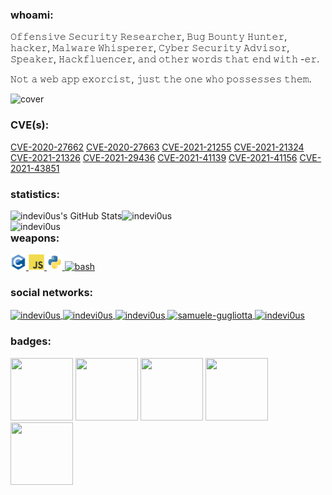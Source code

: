 <h3 id="whoami">
  whoami:
</h3>
<p>
  𝙾𝚏𝚏𝚎𝚗𝚜𝚒𝚟𝚎 𝚂𝚎𝚌𝚞𝚛𝚒𝚝𝚢 𝚁𝚎𝚜𝚎𝚊𝚛𝚌𝚑𝚎𝚛, 𝙱𝚞𝚐 𝙱𝚘𝚞𝚗𝚝𝚢 𝙷𝚞𝚗𝚝𝚎𝚛, 𝚑𝚊𝚌𝚔𝚎𝚛, 𝙼𝚊𝚕𝚠𝚊𝚛𝚎 𝚆𝚑𝚒𝚜𝚙𝚎𝚛𝚎𝚛, 𝙲𝚢𝚋𝚎𝚛 𝚂𝚎𝚌𝚞𝚛𝚒𝚝𝚢 𝙰𝚍𝚟𝚒𝚜𝚘𝚛, 𝚂𝚙𝚎𝚊𝚔𝚎𝚛, 𝙷𝚊𝚌𝚔𝚏𝚕𝚞𝚎𝚗𝚌𝚎𝚛, 𝚊𝚗𝚍 𝚘𝚝𝚑𝚎𝚛 𝚠𝚘𝚛𝚍𝚜 𝚝𝚑𝚊𝚝 𝚎𝚗𝚍 𝚠𝚒𝚝𝚑 -𝚎𝚛.
</p>
<p>
  𝙽𝚘𝚝 𝚊 𝚠𝚎𝚋 𝚊𝚙𝚙 𝚎𝚡𝚘𝚛𝚌𝚒𝚜𝚝, 𝚓𝚞𝚜𝚝 𝚝𝚑𝚎 𝚘𝚗𝚎 𝚠𝚑𝚘 𝚙𝚘𝚜𝚜𝚎𝚜𝚜𝚎𝚜 𝚝𝚑𝚎𝚖.
</p>
<img src="https://c.tenor.com/6IoEZ4qrt1YAAAAC/asta-demon.gif" alt="cover" />

<h3>
  CVE(s):
</h3>
<p>
  <a href="https://nvd.nist.gov/vuln/detail/CVE-2020-27662">CVE-2020-27662</a>
  <a href="https://nvd.nist.gov/vuln/detail/CVE-2020-27663">CVE-2020-27663</a>
  <a href="https://nvd.nist.gov/vuln/detail/CVE-2021-21255">CVE-2021-21255</a>
  <a href="https://nvd.nist.gov/vuln/detail/CVE-2021-21324">CVE-2021-21324</a>
  <a href="https://nvd.nist.gov/vuln/detail/CVE-2021-21326">CVE-2021-21326</a>
  <a href="https://nvd.nist.gov/vuln/detail/CVE-2021-29436">CVE-2021-29436</a>
  <a href="https://nvd.nist.gov/vuln/detail/CVE-2021-41139">CVE-2021-41139</a>
  <a href="https://nvd.nist.gov/vuln/detail/CVE-2021-41156">CVE-2021-41156</a>
  <a href="https://nvd.nist.gov/vuln/detail/CVE-2021-43851">CVE-2021-43851</a>
</p>

<h3>
  statistics:
</h3>
<p align="left">
  <img align="left" src="https://github-readme-stats.vercel.app/api?username=indevi0us&show_icons=true&hide_border=true&count_private=true&theme=monokai" alt="indevi0us's GitHub Stats">
  <img align="left" src="https://github-readme-streak-stats.herokuapp.com/?user=indevi0us&count_private=true&theme=monokai" alt="indevi0us" />
  <img align="left" width=500 src="https://github-readme-stats.vercel.app/api/top-langs/?username=indevi0us&count_private=true&theme=monokai" alt="indevi0us" />
</p>

<h3>
  weapons:
</h3>
<p align="left">
  <a href="https://www.cprogramming.com/" target="_blank" rel="noreferrer">
    <img src="https://raw.githubusercontent.com/devicons/devicon/master/icons/c/c-original.svg" alt="c" width="25" height="25"/>
  </a>
  <a href="https://developer.mozilla.org/en-US/docs/Web/JavaScript" target="_blank" rel="noreferrer">
    <img src="https://raw.githubusercontent.com/devicons/devicon/master/icons/javascript/javascript-original.svg" alt="javascript" width="25" height="25"/>
  </a>
  <a href="https://www.python.org" target="_blank" rel="noreferrer">
    <img src="https://raw.githubusercontent.com/devicons/devicon/master/icons/python/python-original.svg" alt="python" width="25" height="25"/>
  </a>
  <a href="https://www.gnu.org/software/bash/" target="_blank" rel="noreferrer">
    <img src="https://www.vectorlogo.zone/logos/gnu_bash/gnu_bash-icon.svg" alt="bash" width="25" height="25"/>
  </a>
</p>

<h3>
  social networks:
</h3>
<p align="left">
  <a href="https://www.twitch.tv/indevi0usTV" target="blank">
    <img align="center" src="https://raw.githubusercontent.com/rahuldkjain/github-profile-readme-generator/master/src/images/icons/Social/twitch.svg" alt="indevi0us" height="25" width="25" />
  </a>
  <a href="https://twitter.com/indevi0us" target="blank">
    <img align="center" src="https://raw.githubusercontent.com/rahuldkjain/github-profile-readme-generator/master/src/images/icons/Social/twitter.svg" alt="indevi0us" height="25" width="25" />
  </a>
  <a href="https://instagram.com/indevi0us" target="blank">
    <img align="center" src="https://raw.githubusercontent.com/rahuldkjain/github-profile-readme-generator/master/src/images/icons/Social/instagram.svg" alt="indevi0us" height="25" width="25" />
  </a>
  <a href="https://linkedin.com/in/samuele-gugliotta" target="blank">
    <img align="center" src="https://raw.githubusercontent.com/rahuldkjain/github-profile-readme-generator/master/src/images/icons/Social/linked-in-alt.svg" alt="samuele-gugliotta" height="25" width="25" />
  </a>
  <a href="https://www.youtube.com/c/indevi0us" target="blank">
    <img align="center" src="https://raw.githubusercontent.com/rahuldkjain/github-profile-readme-generator/master/src/images/icons/Social/youtube.svg" alt="indevi0us" height="25" width="25" />
  </a>
</p>


<h3>
  badges:
</h3>
<p align="left">
  <img src="https://hckrt.com/assets/custom/img/badges/hackrate-Newcomer.png" width="100" height="100">
  <img src="https://hckrt.com/assets/custom/img/badges/hackrate-Hack_Everything.png" width="100" height="100">
  <img src="https://hckrt.com/assets/custom/img/badges/hackrate-Inviter.png" width="100" height="100">
  <img src="https://hckrt.com/assets/custom/img/badges/hackrate-Bounty_Hunter.png" width="100" height="100">
  <img src="https://hckrt.com/assets/custom/img/badges/hackrate-Monster.png" width="100" height="100">
</p>
